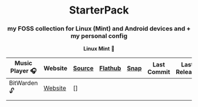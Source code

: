 <div align="center">

# StarterPack

### my FOSS collection for Linux (Mint) and Android devices and + my personal config
</div>

<div align="center">

**Linux Mint** 🐉

| Music Player 🎧 | Website                           | [Source](https://gitlab.gnome.org/World/amberol) | [Flathub](https://flathub.org/apps/io.bassi.Amberol) | [Snap](https://snapcraft.io/amberol) | Last Commit | Last Release | My Config |
| --------------- | --------------------------------- | ------------------------------------------------ | ---------------------------------------------------- | ------------------------------------ | ----------- | ------------ | --------- |
| BitWarden 🔓    | [Website](https://bitwarden.com/) | []                                             |                                                      |                                      |             |              |           |
|                 |                                   |                                                  |                                                      |                                      |             |              |           |


</div>

